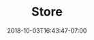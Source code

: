---
title: "Store"
date: 2018-10-03T16:43:47-07:00
draft: false

description: Build your Brand. Hire Diesmo 5 for web and design needs.
---